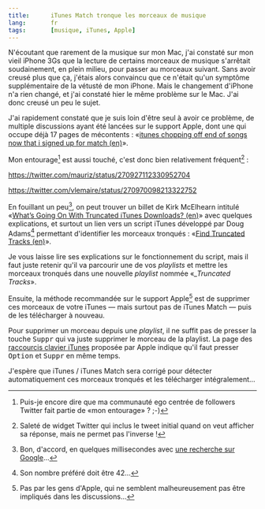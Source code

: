 ```yaml
---
title:      iTunes Match tronque les morceaux de musique
lang:       fr
tags:       [musique, iTunes, Apple]
---
```


N'écoutant que rarement de la musique sur mon Mac, j'ai constaté sur mon vieil iPhone 3Gs que la lecture de certains morceaux de musique s'arrêtait soudainement, en plein milieu, pour passer au morceaux suivant. Sans avoir creusé plus que ça, j'étais alors convaincu que ce n'était qu'un symptôme supplémentaire de la vétusté de mon iPhone. Mais le changement d'iPhone n'a rien changé, et j'ai constaté hier le même problème sur le Mac. J'ai donc creusé un peu le sujet.

J'ai rapidement constaté que je suis loin d'être seul à avoir ce problème, de multiple discussions ayant été lancées sur le support Apple, dont une qui occupe déjà 17 pages de mécontents : «[itunes chopping off end of songs now that i signed up for match (en)](https://discussions.apple.com/message/16872529#16872529)».

Mon entourage[^1] est aussi touché, c'est donc bien relativement fréquent[^2] :

https://twitter.com/mauriz/status/270927112330952704

https://twitter.com/vlemaire/status/270970098213322752

En fouillant un peu[^3], on peut trouver un billet de Kirk McElhearn intitulé «[What’s Going On With Truncated iTunes Downloads? (en)](http://www.mcelhearn.com/2012/07/30/whats-going-on-with-truncated-itunes-downloads/)» avec quelques explications, et surtout un lien vers un script iTunes développé par Doug Adams[^4] permettant d'identifier les morceaux tronqués : «[Find Truncated Tracks (en)](http://dougscripts.com/itunes/2012/10/find-truncated-tracks/)».

Je vous laisse lire ses explications sur le fonctionnement du script, mais il faut juste retenir qu'il va parcourir une de vos *playlists* et mettre les morceaux tronqués dans une nouvelle *playlist* nommée «*_Truncated Tracks*».

Ensuite, la méthode recommandée sur le support Apple[^5] est de supprimer ces morceaux de votre iTunes — mais surtout pas de iTunes Match — puis de les télécharger à nouveau.

Pour supprimer un morceau depuis une *playlist*, il ne suffit pas de presser la touche <kbd>Suppr</kbd> qui va juste supprimer le morceau de la playlist. La page des [raccourcis clavier iTunes](http://www.apple.com/fr/itunes/how-to/shortcuts.html) proposée par Apple indique qu'il faut presser <kbd>Option</kbd> et <kbd>Suppr</kbd> en même temps.

J'espère que iTunes / iTunes Match sera corrigé pour détecter automatiquement ces morceaux tronqués et les télécharger intégralement…


[^1]: Puis-je encore dire que ma communauté ego centrée de followers Twitter fait partie de «mon entourage» ? ;-)

[^2]: Saleté de widget Twitter qui inclus le tweet initial quand on veut afficher sa réponse, mais ne permet pas l'inverse !

[^3]: Bon, d'accord, en quelques millisecondes avec [une recherche sur Google](https://www.google.fr/search?q=itunes+match+truncated)…

[^4]: Son nombre préféré doit être 42…

[^5]: Pas par les gens d'Apple, qui ne semblent malheureusement pas être impliqués dans les discussions…
